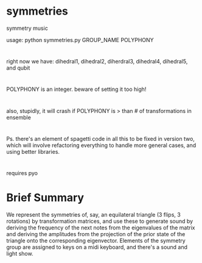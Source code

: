 # symmetries
symmetry music

usage: python symmetries.py GROUP_NAME POLYPHONY

#

right now we have: dihedral1, dihedral2, diherdral3, dihedral4, dihedral5, and qubit

#

POLYPHONY is an integer. beware of setting it too high!

#

also, stupidly, it will crash if POLYPHONY is > than # of transformations in ensemble

#

Ps. there's an element of spagetti code in all this to be fixed in version two, which will involve refactoring everything to handle more general cases, and using better libraries.

# 

requires pyo 

#  Brief Summary

We represent the symmetries of, say, an equilateral triangle (3 flips, 3 rotations) by transformation matrices, and use these to generate sound by deriving the frequency of the next notes from the eigenvalues of the matrix and deriving the amplitudes from the projection of the prior state of the triangle onto the corresponding eigenvector. Elements of the symmetry group are assigned to keys on a midi keyboard, and there's a sound and light show.

